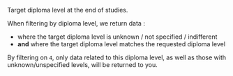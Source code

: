 Target diploma level at the end of studies.

When filtering by diploma level, we return data :

- where the target diploma level is unknown / not specified / indifferent
- **and** where the target diploma level matches the requested diploma level

By filtering on `4`, only data related to this diploma level, as well as those with unknown/unspecified levels, will be returned to you.
